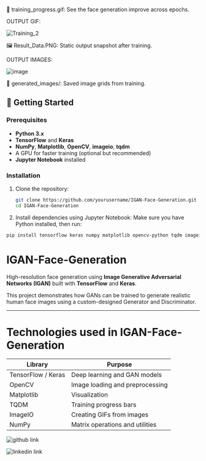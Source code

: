 
🎨 training_progress.gif: See the face generation improve across epochs.

OUTPUT GIF:

![Training_2](https://github.com/user-attachments/assets/38032a12-08da-44e8-90d0-c0d89d14b21e)


🖼️ Result_Data.PNG: Static output snapshot after training.

OUTPUT IMAGES:

![image](https://github.com/user-attachments/assets/a229cfd5-9c62-43de-9ada-9907504706ce)

📁 generated_images/: Saved image grids from training.


## 🚀 Getting Started
### Prerequisites
- **Python 3.x**
- **TensorFlow** and **Keras**
- **NumPy**, **Matplotlib**, **OpenCV**, **imageio**, **tqdm**
- A GPU for faster training (optional but recommended)
- **Jupyter Notebook** installed

### Installation
1. Clone the repository:
   ```bash
   git clone https://github.com/yourusername/IGAN-Face-Generation.git
   cd IGAN-Face-Generation
   ```
2. Install dependencies using Jupyter Notebook:
Make sure you have Python installed, then run:
```bash
pip install tensorflow keras numpy matplotlib opencv-python tqdm imageio
```


# IGAN-Face-Generation

High-resolution face generation using **Image Generative Adversarial Networks (IGAN)** built with **TensorFlow** and **Keras**.

This project demonstrates how GANs can be trained to generate realistic human face images using a custom-designed Generator and Discriminator.

---
# Technologies used in IGAN-Face-Generation

| Library            | Purpose                         |
| ------------------ | ------------------------------- |
| TensorFlow / Keras | Deep learning and GAN models    |
| OpenCV             | Image loading and preprocessing |
| Matplotlib         | Visualization                   |
| TQDM               | Training progress bars          |
| ImageIO            | Creating GIFs from images       |
| NumPy              | Matrix operations and utilities |


![github link](https://github.com/CHIRAG-singh123/IGAN-Face-Generation)

![linkedin link](https://www.linkedin.com/in/thechiragsingh/)
